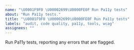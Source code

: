 ```yaml
---
name: "\U0001F9F0 \U00002699\U0000FE0F Run Pa11y tests"
about: "Run Pa11y tests."
title: "\U0001F9F0 \U00002699\U0000FE0F Run Pa11y tests"
labels: "audit, code quality, pa11y, tools, wcag"
assignees: ""
---
```

Run Pa11y tests, reporting any errors that are flagged.
